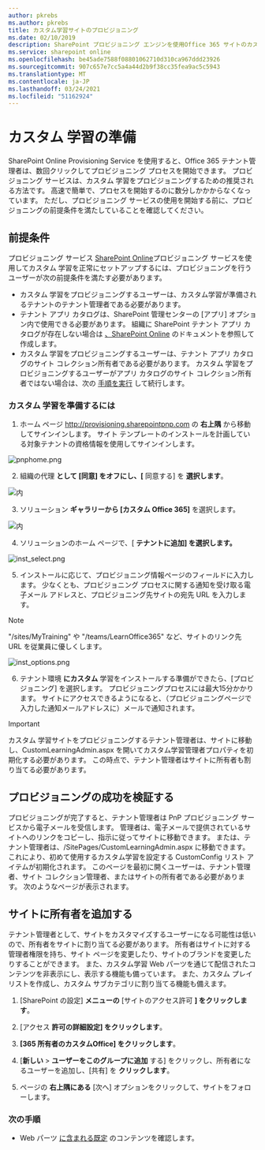 ```yaml
---
author: pkrebs
ms.author: pkrebs
title: カスタム学習サイトのプロビジョニング
ms.date: 02/10/2019
description: SharePoint プロビジョニング エンジンを使用Office 365 サイトのカスタム 学習のプロビジョニング
ms.service: sharepoint online
ms.openlocfilehash: be45ade7588f08801062710d310ca967ddd23926
ms.sourcegitcommit: 907c657e7cc5a4a44d2b9f38cc35fea9ac5c5943
ms.translationtype: MT
ms.contentlocale: ja-JP
ms.lasthandoff: 03/24/2021
ms.locfileid: "51162924"
---
```

# <a name="provision-custom-learning"></a>カスタム 学習の準備

SharePoint Online Provisioning Service を使用すると、Office 365 テナント管理者は、数回クリックしてプロビジョニング プロセスを開始できます。 プロビジョニング サービスは、カスタム 学習をプロビジョニングするための推奨される方法です。 高速で簡単で、プロセスを開始するのに数分しかかからなくなっています。 ただし、プロビジョニング サービスの使用を開始する前に、プロビジョニングの前提条件を満たしていることを確認してください。

## <a name="prerequisites"></a>前提条件
 
プロビジョニング サービス [SharePoint Online](https://provisioning.sharepointpnp.com)プロビジョニング サービスを使用してカスタム 学習を正常にセットアップするには、プロビジョニングを行うユーザーが次の前提条件を満たす必要があります。 
 
- カスタム 学習をプロビジョニングするユーザーは、カスタム学習が準備されるテナントのテナント管理者である必要があります。  
- テナント アプリ カタログは、SharePoint 管理センターの [アプリ] オプション内で使用できる必要があります。 組織に SharePoint テナント アプリ カタログが存在しない場合は [、SharePoint Online](/sharepoint/use-app-catalog) のドキュメントを参照して作成します。  
- カスタム 学習をプロビジョニングするユーザーは、テナント アプリ カタログのサイト コレクション所有者である必要があります。 カスタム 学習をプロビジョニングするユーザーがアプリ カタログのサイト コレクション所有者ではない場合は、次の [手順を実行](addappadmin.md) して続行します。 

### <a name="to-provision-custom-learning"></a>カスタム 学習を準備するには

1. ホーム ページ http://provisioning.sharepointpnp.com の **右上隅** から移動してサインインします。  サイト テンプレートのインストールを計画している対象テナントの資格情報を使用してサインインします。

![pnphome.png](media/inst_signin.png)

2. 組織の代理 **として [同意] をオフにし、[** 同意する] を **選択します**。

![ 内](media/inst_perms.png)

3. ソリューション **ギャラリーから [カスタム Office 365]** を選択します。

![ 内](media/inst_select.png)

4. ソリューションのホーム ページで、[ **テナントに追加] を選択します。**

![inst_select.png](media/inst_add.png)

5. インストールに応じて、プロビジョニング情報ページのフィールドに入力します。 少なくとも、プロビジョニング プロセスに関する通知を受け取る電子メール アドレスと、プロビジョニング先サイトの宛先 URL を入力します。  
> [!NOTE]
> "/sites/MyTraining" や "/teams/LearnOffice365" など、サイトのリンク先 URL を従業員に優しくします。

![inst_options.png](media/inst_options.png)

6. テナント環境 **にカスタム** 学習をインストールする準備ができたら、[プロビジョニング] を選択します。  プロビジョニングプロセスには最大15分かかります。 サイトにアクセスできるようになると、（プロビジョニングページで入力した通知メールアドレスに）メールで通知されます。

> [!IMPORTANT]
> カスタム 学習サイトをプロビジョニングするテナント管理者は、サイトに移動し、CustomLearningAdmin.aspx を開いてカスタム学習管理者プロパティを初期化する必要があります。 この時点で、テナント管理者はサイトに所有者も割り当てる必要があります。 

## <a name="validate-provisioning-success"></a>プロビジョニングの成功を検証する

プロビジョニングが完了すると、テナント管理者は PnP プロビジョニング サービスから電子メールを受信します。 管理者は、電子メールで提供されているサイトへのリンクをコピーし、指示に従ってサイトに移動できます。 または、テナント管理者は、/SitePages/CustomLearningAdmin.aspx <YOUR-SITE-COLLECTION-URL>に移動できます。 これにより、初めて使用するカスタム学習を設定する CustomConfig リスト アイテムが初期化されます。 このページを最初に開くユーザーは、テナント管理者、サイト コレクション管理者、またはサイトの所有者である必要があります。 次のようなページが表示されます。 

## <a name="add-owners-to-site"></a>サイトに所有者を追加する
テナント管理者として、サイトをカスタマイズするユーザーになる可能性は低いので、所有者をサイトに割り当てる必要があります。 所有者はサイトに対する管理者権限を持ち、サイト ページを変更したり、サイトのブランドを変更したりすることができます。 また、カスタム学習 Web パーツを通じて配信されたコンテンツを非表示にし、表示する機能も備っています。 また、カスタム プレイリストを作成し、カスタム サブカテゴリに割り当てる機能も備えます。  

1. [SharePoint の設定] **メニューの** [サイトのアクセス許可 **] をクリックします**。
2. [アクセス **許可の詳細設定] をクリックします**。
3. **[365 所有者のカスタムOffice] をクリックします**。
4. [**新しい**  >  **ユーザーをこのグループに追加** する] をクリックし、所有者になるユーザーを追加し、[共有] を **クリックします**。

8. ページの **右上隅にある** [次へ] オプションをクリックして、サイトをフォローします。  

### <a name="next-steps"></a>次の手順
- Web パーツ [に含まれる既定](sitecontent.md) のコンテンツを確認します。